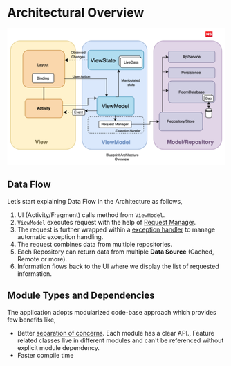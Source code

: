 # Architectural Overview

![arch_diagram.png](./assets/arch-diagram.png)


## Data Flow

Let’s start explaining Data Flow in the Architecture as follows,

1. UI (Activity/Fragment) calls method from `ViewModel`.
2. `ViewModel` executes request with the help of [Request Manager](request-manager.md).
3. The request is further wrapped within a [exception handler](exception-handling.md) to manage automatic exception handling.
4. The request combines data from multiple repositories.
5. Each Repository can return data from multiple **Data Source** (Cached, Remote or more).
6. Information flows back to the UI where we display the list of requested information.



## Module Types and Dependencies

The application adopts modularized code-base approach which provides few benefits like,

* Better [separation of concerns](https://en.wikipedia.org/wiki/Separation_of_concerns). Each module has a clear API., Feature related classes live in different modules and can't be referenced without explicit module dependency.
* Faster compile time




